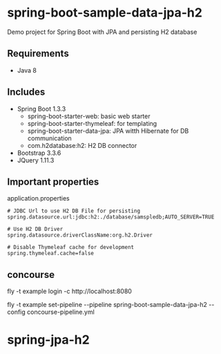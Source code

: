 # spring-boot-sample-data-jpa-h2
Demo project for Spring Boot with JPA and persisting H2 database

## Requirements
- Java 8

## Includes
- Spring Boot 1.3.3
  - spring-boot-starter-web: basic web starter
  - spring-boot-starter-thymeleaf: for templating
  - spring-boot-starter-data-jpa: JPA witth Hibernate for DB communication
  - com.h2database:h2: H2 DB connector
- Bootstrap 3.3.6
- JQuery 1.11.3

## Important properties
application.properties
```properties
# JDBC Url to use H2 DB File for persisting
spring.datasource.url:jdbc:h2:./database/samspledb;AUTO_SERVER=TRUE

# Use H2 DB Driver
spring.datasource.driverClassName:org.h2.Driver

# Disable Thymeleaf cache for development
spring.thymeleaf.cache=false
```


## concourse
fly -t example login -c http://localhost:8080

fly -t example set-pipeline --pipeline spring-boot-sample-data-jpa-h2 --config concourse-pipeline.yml   
# spring-jpa-h2
